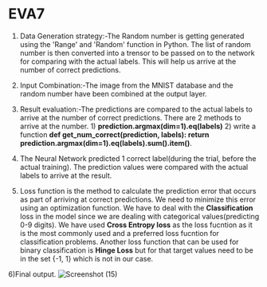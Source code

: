 # EVA7
1) Data Generation strategy:-The Random number is getting generated using the 'Range' and 'Random' function in Python. The list of random number is then converted into a trensor to be passed on to the network for comparing with the actual labels. This will help us arrive at the number of correct predictions.

2) Input Combination:-The image from the MNIST database and the random number have been combined at the output layer.

3) Result evaluation:-The predictions are compared to the actual labels to arrive at the number of correct predictions. There are 2 methods to arrive at the number.  1) **prediction.argmax(dim=1).eq(labels)** 2) write a function **def get_num_correct(prediction, labels):    return prediction.argmax(dim=1).eq(labels).sum().item()**.

4) The Neural Network predicted 1 correct label(during the trial, before the actual training). The prediction values were compared with the actual labels to arrive at the result.

5) Loss function is the method to calculate the prediction error that occurs as part of arriving at correct predictions. We need to minimize this error using an optimization function. We have to deal with the  **Classification** loss in the model since we are dealing with categorical values(predicting 0-9 digits). We have used **Cross Entropy loss** as the loss fucntion as it is the most commonly used and a preferred loss fucntion for classification problems. Another loss function that can be used for binary classification is **Hinge Loss** but for that target values need to be in the set {-1, 1} which is not in our case.

6)Final output.
![Screenshot (15)](https://user-images.githubusercontent.com/57353992/137544223-3b518361-09a9-4245-8d5d-914430369286.png)
